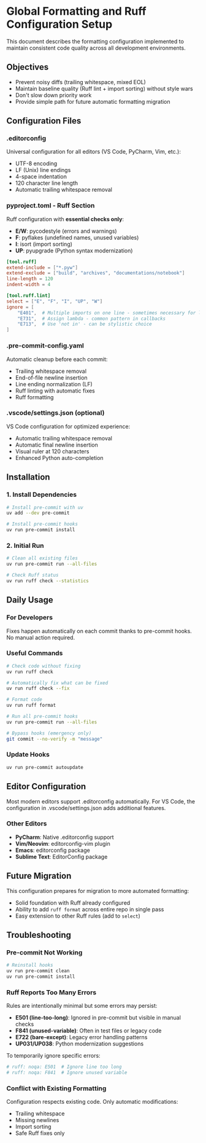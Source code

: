 # Global Formatting and Ruff Configuration Setup

This document describes the formatting configuration implemented to maintain consistent code quality across all development environments.

## Objectives

- Prevent noisy diffs (trailing whitespace, mixed EOL)
- Maintain baseline quality (Ruff lint + import sorting) without style wars
- Don't slow down priority work
- Provide simple path for future automatic formatting migration

## Configuration Files

### .editorconfig
Universal configuration for all editors (VS Code, PyCharm, Vim, etc.):
- UTF-8 encoding
- LF (Unix) line endings
- 4-space indentation
- 120 character line length
- Automatic trailing whitespace removal

### pyproject.toml - Ruff Section
Ruff configuration with **essential checks only**:
- **E/W**: pycodestyle (errors and warnings)
- **F**: pyflakes (undefined names, unused variables)
- **I**: isort (import sorting)
- **UP**: pyupgrade (Python syntax modernization)

```toml
[tool.ruff]
extend-include = ["*.pyw"]
extend-exclude = ["build", "archives", "documentations/notebook"]
line-length = 120
indent-width = 4

[tool.ruff.lint]
select = ["E", "F", "I", "UP", "W"]
ignore = [
    "E401",  # Multiple imports on one line - sometimes necessary for legacy code
    "E731",  # Assign lambda - common pattern in callbacks
    "E713",  # Use 'not in' - can be stylistic choice
]
```

### .pre-commit-config.yaml
Automatic cleanup before each commit:
- Trailing whitespace removal
- End-of-file newline insertion
- Line ending normalization (LF)
- Ruff linting with automatic fixes
- Ruff formatting

### .vscode/settings.json (optional)
VS Code configuration for optimized experience:
- Automatic trailing whitespace removal
- Automatic final newline insertion
- Visual ruler at 120 characters
- Enhanced Python auto-completion

## Installation

### 1. Install Dependencies

```bash
# Install pre-commit with uv
uv add --dev pre-commit

# Install pre-commit hooks
uv run pre-commit install
```

### 2. Initial Run

```bash
# Clean all existing files
uv run pre-commit run --all-files

# Check Ruff status
uv run ruff check --statistics
```

## Daily Usage

### For Developers

Fixes happen automatically on each commit thanks to pre-commit hooks. No manual action required.

### Useful Commands

```bash
# Check code without fixing
uv run ruff check

# Automatically fix what can be fixed
uv run ruff check --fix

# Format code
uv run ruff format

# Run all pre-commit hooks
uv run pre-commit run --all-files

# Bypass hooks (emergency only)
git commit --no-verify -m "message"
```

### Update Hooks

```bash
uv run pre-commit autoupdate
```

## Editor Configuration

Most modern editors support .editorconfig automatically. For VS Code, the configuration in .vscode/settings.json adds additional features.

### Other Editors

- **PyCharm**: Native .editorconfig support
- **Vim/Neovim**: editorconfig-vim plugin
- **Emacs**: editorconfig package
- **Sublime Text**: EditorConfig package

## Future Migration

This configuration prepares for migration to more automated formatting:

- Solid foundation with Ruff already configured
- Ability to add `ruff format` across entire repo in single pass
- Easy extension to other Ruff rules (add to `select`)

## Troubleshooting

### Pre-commit Not Working

```bash
# Reinstall hooks
uv run pre-commit clean
uv run pre-commit install
```

### Ruff Reports Too Many Errors

Rules are intentionally minimal but some errors may persist:

- **E501 (line-too-long)**: Ignored in pre-commit but visible in manual checks
- **F841 (unused-variable)**: Often in test files or legacy code
- **E722 (bare-except)**: Legacy error handling patterns
- **UP031/UP038**: Python modernization suggestions

To temporarily ignore specific errors:

```python
# ruff: noqa: E501  # Ignore line too long
# ruff: noqa: F841  # Ignore unused variable
```

### Conflict with Existing Formatting

Configuration respects existing code. Only automatic modifications:

- Trailing whitespace
- Missing newlines
- Import sorting
- Safe Ruff fixes only
